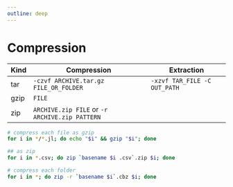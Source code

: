 ```yaml
---
outline: deep
---
```


# Compression

| Kind | Compression                                    | Extraction                   |
| ---- | ---------------------------------------------- | ---------------------------- |
| tar  | `-czvf ARCHIVE.tar.gz FILE_OR_FOLDER`          | `-xzvf TAR_FILE -C OUT_PATH` |
| gzip | `FILE`                                         |                              |
| zip  | `ARCHIVE.zip FILE` or `-r ARCHIVE.zip PATTERN` |                              |

```bash
# compress each file as gzip
for i in */*.jl; do echo "$i" && gzip "$i"; done

## as zip
for i in *.csv; do zip `basename $i .csv`.zip $i; done

# compress each folder
for i in *; do zip -r `basename $i`.cbz $i; done
```
